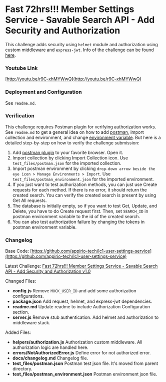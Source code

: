 # Fast 72hrs!!! Member Settings Service - Savable Search API - Add Security and Authorization
This challenge adds security using ``helmet`` module and authorization using custom middleware and ``express-jwt``. Info of the challenge can be found [here](http://www.topcoder.com/challenge-details/30046766/?type=develop).

### Youtube Link
[http://youtu.be/r9C-xhMYWwQ](http://youtu.be/r9C-xhMYWwQ)

### Deployment and Configuration
See ``readme.md``.

### Verification
This challenge requires Postman plugin for verifying authorization works. See ``readme.md`` to get a general idea on how to add [postman](http://www.getpostman.com/), import collection and environment, and change [environment variable](http://www.getpostman.com/docs/environments). But here is a detailed step-by-step on how to verify the challenge submission:

1. Add [postman plugin](http://www.getpostman.com/) to your favorite browser. Open it.
2. Import collection by clicking Import Collection icon. Use ``test_files/postman.json`` for the imported collection.
3. Import postman environment by clicking ``drop-down arrow beside the eye icon > Manage Environments > Import``. Use ``test_files/postman_environment.json`` for the imported environment.
4. If you just want to test authorization methods, you can just use Create requests for each method. If there is no error, it should return the created search. You can verify the created search is present by using Get All requests.
5. The database is initially empty, so if you want to test Get, Update, and Delete, you have to do Create request first. Then, set ``SEARCH_ID`` in postman environment variable to the id of the created search.
6. You can also test authorization failure by changing the tokens in postman environment variable.

### Changelog
Base Code: [https://github.com/appirio-tech/lc1-user-settings-service](https://github.com/appirio-tech/lc1-user-settings-service)

Latest Challenge: [Fast 72hrs!!! Member Settings Service - Savable Search API - Add Security and Authorization v1.0](http://www.topcoder.com/challenge-details/30046766/?type=develop)

Changed Files:

* **config.js** Remove ``MOCK_USER_ID`` and add some authorization configurations.
* **package.json** Add request, helmet, and express-jwt dependencies.
* **readme.md** Update readme to include Authorization Configuration section.
* **server.js** Remove stub authentication. Add helmet and authorization to middleware stack.

Added Files:

* **helpers/authorization.js** Authorization custom middleware. All authorization logic are handled here.
* **errors/NotAuthorizedError.js** Define error for not authorized error.
* **docs/changelog.md** Changelog file.
* **test_files/postman.json** Postman test json file. It's moved from parent directory.
* **test_files/postman_environment.json** Postman environment json file.
